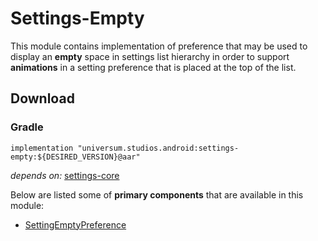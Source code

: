 Settings-Empty
===============

This module contains implementation of preference that may be used to display an **empty** space
in settings list hierarchy in order to support **animations** in a setting preference that is placed
at the top of the list.

## Download ##

### Gradle ###

    implementation "universum.studios.android:settings-empty:${DESIRED_VERSION}@aar"

_depends on:_
[settings-core](https://github.com/universum-studios/android_settings/tree/master/library-core)

Below are listed some of **primary components** that are available in this module:

- [SettingEmptyPreference](https://github.com/universum-studios/android_settings/blob/master/library-empty/src/main/java/universum/studios/android/setting/SettingEmptyPreference.java)
